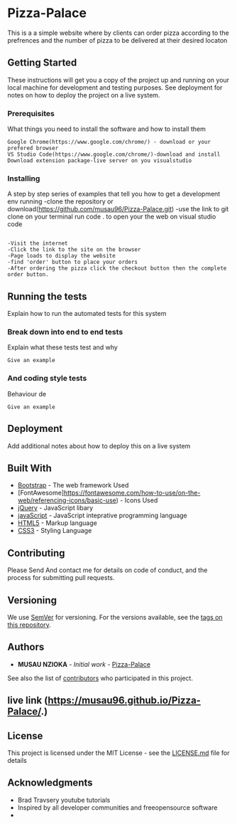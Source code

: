 # Pizza-Palace
This is a a simple website where by clients can order pizza according to the prefrences and the number of pizza to be delivered at their desired locaton

## Getting Started

These instructions will get you a copy of the project up and running on your local machine for development and testing purposes. See deployment for notes on how to deploy the project on a live system.

### Prerequisites

What things you need to install the software and how to install them

```
Google Chrome(https://www.google.com/chrome/) - download or your prefered browser
VS Studio Code(https://www.google.com/chrome/)-download and install
Download extension package-live server on you visualstudio
```

### Installing

A step by step series of examples that tell you how to get a development env running
-clone the repository or download(https://github.com/musau96/Pizza-Palace.git)
-use the link to git clone on your terminal
run code . to open your the web on visual studio code


```

-Visit the internet
-Click the link to the site on the browser
-Page loads to display the website
-find 'order' button to place your orders
-After ordering the pizza click the checkout button then the complete order button.
```



## Running the tests

Explain how to run the automated tests for this system

### Break down into end to end tests

Explain what these tests test and why

```
Give an example
```

### And coding style tests

Behaviour de

```
Give an example
```

## Deployment

Add additional notes about how to deploy this on a live system

## Built With

* [Bootstrap](https://getbootstrap.com/docs/4.4/getting-started/introduction/) - The web framework Used
* [FontAwesome]https://fontawesome.com/how-to-use/on-the-web/referencing-icons/basic-use) - Icons Used
* [jQuery](https://code.jquery.com/) - JavaScript libary
* [javaScript]() - JavaScript inteprative programming language
* [HTML5]() - Markup language
* [CSS3]() - Styling Language



## Contributing

Please Send And contact me for details on code of conduct, and the process for submitting pull requests.

## Versioning

We use [SemVer](http://semver.org/) for versioning. For the versions available, see the [tags on this repository](https://github.com/your/project/tags). 

## Authors

* **MUSAU NZIOKA** - *Initial work* - [Pizza-Palace](https://github.com/musau96/Pizza-Palace)

See also the list of [contributors](https://github.com/musau96/Pizza-Palace.git) who participated in this project.
## live link (https://musau96.github.io/Pizza-Palace/.)

## License

This project is licensed under the MIT License - see the [LICENSE.md](LICENSE.md) file for details

## Acknowledgments

* Brad Travsery youtube tutorials
* Inspired by all developer communities and freeopensource software
* 


